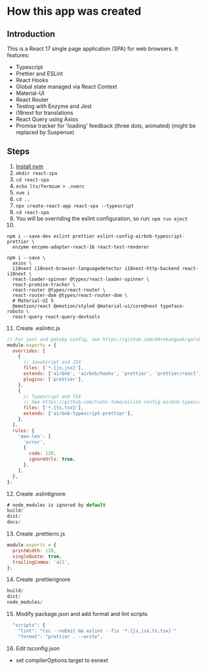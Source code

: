 # How this app was created

## Introduction

This is a React 17 single page application (SPA) for web browsers. It features:

- Typescript
- Prettier and ESLint
- React Hooks
- Global state managed via React Context
- Material-UI
- React Router
- Testing with Enzyme and Jest
- i18next for translations
- React Query using Axios
- Promise tracker for 'loading' feedback (three dots, animated) (might be replaced by Suspense)

## Steps

1. [Install nvm](https://heynode.com/tutorial/install-nodejs-locally-nvm)
2. `mkdir react-spa`
3. `cd react-spa`
4. `echo lts/fermium > .nvmrc`
5. `nvm i`
6. `cd ..`
7. `npx create-react-app react-spa --typescript`
8. `cd react-spa`
9. You will be overriding the eslint configuration, so run: `npm run eject`
10.

```shell
npm i --save-dev eslint prettier eslint-config-airbnb-typescript-prettier \
  enzyme enzyme-adapter-react-16 react-test-renderer

npm i --save \
  axios \
  i18next i18next-browser-languagedetector i18next-http-backend react-i18next \
  react-loader-spinner @types/react-loader-spinner \
  react-promise-tracker \
  react-router @types/react-router \
  react-router-dom @types/react-router-dom \
  # Material-UI 5
  @emotion/react @emotion/styled @material-ui/core@next typeface-roboto \
  react-query react-query-devtools
```

11. Create .eslintrc.js

```js
// For jest and gatsby config, see https://github.com/d4rekanguok/gatsby-typescript/blob/master/.eslintrc.js
module.exports = {
  overrides: [
    {
      // JavaScript and JSX
      files: ['*.{js,jsx}'],
      extends: ['airbnb', 'airbnb/hooks', 'prettier', 'prettier/react'],
      plugins: ['prettier'],
    },
    {
      // Typescript and TSX
      // See https://github.com/toshi-toma/eslint-config-airbnb-typescript-prettier/blob/master/index.js
      files: ['*.{ts,tsx}'],
      extends: ['airbnb-typescript-prettier'],
    },
  ],
  rules: {
    'max-len': [
      'error',
      {
        code: 120,
        ignoreUrls: true,
      },
    ],
  },
};
```

12. Create .eslintignore

```js
# node_modules is ignored by default
build/
dist/
docs/
```

13. Create .prettierrc.js

```js
module.exports = {
  printWidth: 120,
  singleQuote: true,
  trailingComma: 'all',
};
```

14. Create .prettierignore

```js
build/
dist/
node_modules/
```

15. Modify package.json and add format and lint scripts

```js
  "scripts": {
    "lint": "tsc --noEmit && eslint --fix '*.{js,jsx,ts,tsx}'"
    "format": "prettier . --write",
```

16. Edit tsconfig.json

- set compilerOptions.target to esnext
